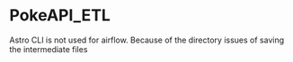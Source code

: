# PokeAPI_ETL

Astro CLI is not used for airflow. Because of the directory issues of saving the intermediate files